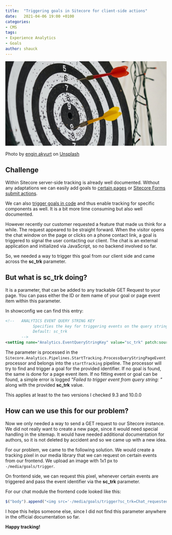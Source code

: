 ```yaml
---
title:  "Triggering goals in Sitecore for client-side actions"
date:   2021-04-06 19:00 +0100
categories:
- CMS
tags:
- Experience Analytics
- Goals
author: shauck
---
```


![alt text](../files/2021/04/dartboard-hitting-goal.jpg "Hitting a goal")

Photo by <a href="https://unsplash.com/@enginakyurt?utm_source=unsplash&utm_medium=referral&utm_content=creditCopyText">engin akyurt</a> on <a href="https://unsplash.com/?utm_source=unsplash&utm_medium=referral&utm_content=creditCopyText">Unsplash</a>
  

## Challenge

Within Sitecore server-side tracking is already well documented. Without any adaptations we can easily add goals to [certain pages](https://doc.sitecore.com/users/93/sitecore-experience-platform/en/associate-a-goal-with-an-item.html) or [Sitecore Forms submit actions](https://doc.sitecore.com/users/93/sitecore-experience-platform/en/working-with-submit-actions.html).

We can also [trigger goals in code](https://doc.sitecore.com/developers/93/sitecore-experience-platform/en/triggering-built-in-events.html) and thus enable tracking for specific components as well. It is a bit more time consuming but also well documented. 

However recently our customer requested a feature that made us think for a while. The request appeared to be straight forward. When the visitor opens the chat window on the page or clicks on a phone contact link, a goal is triggered to signal the user contacting our client. The chat is an external application and initialized via JavaScript, so no backend involved so far.

So, we needed a way to trigger this goal from our client side and came across the **sc_trk** parameter.

## But what is sc_trk doing?

It is a parameter, that can be added to any trackable GET Request to your page. You can pass either the ID or item name of your goal or page event item within this parameter.

In showconfig we can find this entry:
```xml
<!--   ANALYTICS EVENT QUERY STRING KEY
            Specifies the key for triggering events on the query string.
            Default: sc_trk
       -->
<setting name="Analytics.EventQueryStringKey" value="sc_trk" patch:source="sitecore.analytics.tracking.config"/>
```
The parameter is processed in the `Sitecore.Analytics.Pipelines.StartTracking.ProcessQueryStringPageEvent` processor and belongs into the `startTracking` pipeline. The processor will try to find and trigger a goal for the provided identifier. If no goal is found, the same is done for a page event item. If no fitting event or goal can be found, a simple error is logged *"Failed to trigger event from query string: "* along with the provided **sc_trk** value.

This applies at least to the two versions I checked 9.3 and 10.0.0 

## How can we use this for our problem?

Now we only needed a way to send a GET request to our Sitecore instance. We did not really want to create a new page, since it would need special handling in the sitemap. It would have needed additional documentation for authors, so it is not deleted by accident and so we came up with a new idea.

For our problem, we came to the following solution. We would create a tracking pixel in our media library that we can request on certain events from our frontend. 
We upload an image with 1x1 px to `-/media/goals/trigger`.

On frontend side, we can request this pixel, whenever certain events are triggered and pass the event identifier via the **sc_trk** parameter.

For our chat module the frontend code looked like this:
```javascript
$("body").append("<img src='-/media/goals/trigger?sc_trk=Chat_requested style='display: none;'></img>")
```
I hope this helps someone else, since I did not find this parameter anywhere in the official documentation so far.

**Happy tracking!**

